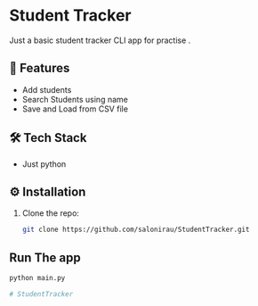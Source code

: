 # Student Tracker 
Just a basic student tracker CLI app for practise .

## 🚀 Features

- Add students
- Search Students using name
- Save and Load from CSV file


## 🛠️ Tech Stack

- Just python

## ⚙️ Installation

1. Clone the repo:
   ```bash
   git clone https://github.com/salonirau/StudentTracker.git

## Run The app
   ```bash
   python main.py
   
#   S t u d e n t T r a c k e r  
 